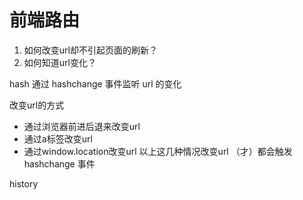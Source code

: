 # 前端路由

1. 如何改变url却不引起页面的刷新？
2. 如何知道url变化？

hash
通过 hashchange  事件监听 url 的变化

改变url的方式
  - 通过浏览器前进后退来改变url 
  - 通过a标签改变url
  - 通过window.location改变url
以上这几种情况改变url （才）都会触发 hashchange 事件


history  